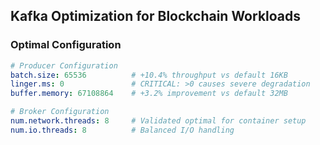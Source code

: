 ## Kafka Optimization for Blockchain Workloads

### Optimal Configuration
```yaml
# Producer Configuration
batch.size: 65536          # +10.4% throughput vs default 16KB
linger.ms: 0               # CRITICAL: >0 causes severe degradation
buffer.memory: 67108864    # +3.2% improvement vs default 32MB

# Broker Configuration  
num.network.threads: 8     # Validated optimal for container setup
num.io.threads: 8          # Balanced I/O handling